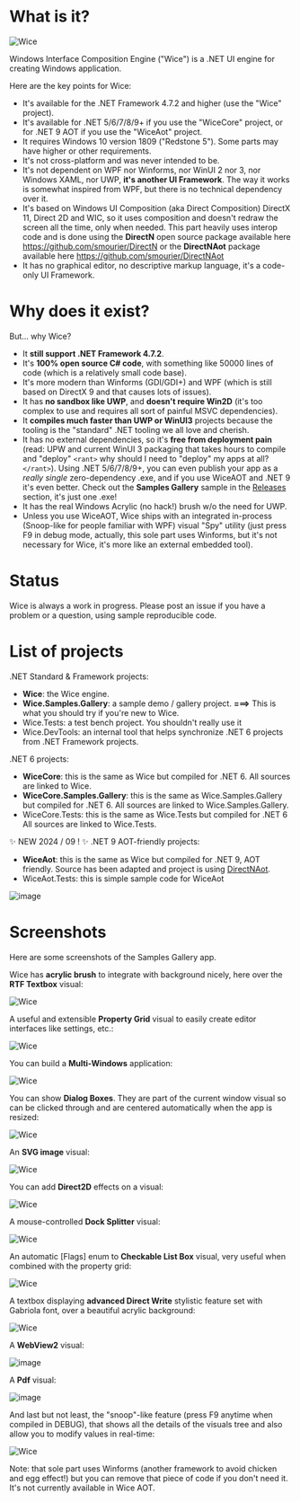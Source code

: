 ﻿# What is it?

![Wice](Assets/wice_color.svg)

Windows Interface Composition Engine ("Wice") is a .NET UI engine for creating Windows application.

Here are the key points for Wice:

* It's available for the .NET Framework 4.7.2 and higher (use the "Wice" project).
* It's available for .NET 5/6/7/8/9+ if you use the "WiceCore" project, or for .NET 9 AOT if you use the "WiceAot" project.
* It requires Windows 10 version 1809 ("Redstone 5"). Some parts may have higher or other requirements.
* It's not cross-platform and was never intended to be.
* It's not dependent on WPF nor Winforms, nor WinUI 2 nor 3, nor Windows XAML, nor UWP, **it's another UI Framework**. The way it works is somewhat inspired from WPF, but there is no technical dependency over it.
* It's based on Windows UI Composition (aka Direct Composition) DirectX 11, Direct 2D and WIC, so it uses composition and doesn't redraw the screen all the time, only when needed. This part heavily uses interop code and is done using the **DirectN** open source package available here https://github.com/smourier/DirectN or the **DirectNAot** package available here https://github.com/smourier/DirectNAot
* It has no graphical editor, no descriptive markup language, it's a code-only UI Framework.

# Why does it exist?
But... why Wice?

* It **still support .NET Framework 4.7.2**.
* It's **100% open source C# code**, with something like 50000 lines of code (which is a relatively small code base).
* It's more modern than Winforms (GDI/GDI+) and WPF (which is still based on DirectX 9 and that causes lots of issues).
* It has **no sandbox like UWP**, and **doesn't require Win2D**  (it's too complex to use and requires all sort of painful MSVC dependencies).
* It **compiles much faster than UWP or WinUI3** projects because the tooling is the "standard" .NET tooling we all love and cherish.
* It has no external dependencies, so it's **free from deployment pain** (read: UPW and current WinUI 3 packaging that takes hours to compile and "deploy" `<rant>` why should I need to "deploy" my apps at all?`</rant>`). Using .NET 5/6/7/8/9+, you can even publish your app as a *really single* zero-dependency .exe, and if you use WiceAOT and .NET 9 it's even better. Check out the **Samples Gallery** sample in the [Releases](https://github.com/aelyo-softworks/Wice/releases) section, it's just one .exe!
* It has the real Windows Acrylic (no hack!) brush w/o the need for UWP.
* Unless you use WiceAOT, Wice ships with an integrated in-process (Snoop-like for people familiar with WPF) visual "Spy" utility (just press F9 in debug mode, actually, this sole part uses Winforms, but it's not necessary for Wice, it's more like an external embedded tool).

# Status
Wice is always a work in progress. Please post an issue if you have a problem or a question, using sample reproducible code.

# List of projects
.NET Standard & Framework projects:
* **Wice**: the Wice engine.
* **Wice.Samples.Gallery**: a sample demo / gallery project. **===>** This is what you should try if you're new to Wice.
* Wice.Tests: a test bench project. You shouldn't really use it
* Wice.DevTools: an internal tool that helps synchronize .NET 6 projects from .NET Framework projects.

.NET 6 projects:
* **WiceCore**: this is the same as Wice but compiled for .NET 6. All sources are linked to Wice.
* **WiceCore.Samples.Gallery**: this is the same as Wice.Samples.Gallery but compiled for .NET 6. All sources are linked to Wice.Samples.Gallery.
* WiceCore.Tests: this is the same as Wice.Tests but compiled for .NET 6 All sources are linked to Wice.Tests. 

✨ NEW 2024 / 09 ! ✨ .NET 9 AOT-friendly projects:
* **WiceAot**: this is the same as Wice but compiled for .NET 9, AOT friendly. Source has been adapted and project is using [DirectNAot](https://github.com/smourier/DirectNAot).
* WiceAot.Tests: this is simple sample code for WiceAot

![image](https://github.com/user-attachments/assets/e409f674-60eb-4374-b0fe-813abbb81dc2)


# Screenshots

Here are some screenshots of the Samples Gallery app.

Wice has **acrylic brush** to integrate with background nicely, here over the **RTF Textbox** visual:

![Wice](Assets/wice_with_acrylic.jpg)

A useful and extensible **Property Grid** visual to easily create editor interfaces like settings, etc.:

![Wice](Assets/wice_property_grid.jpg)

You can build a **Multi-Windows** application:

![Wice](Assets/wice_secondary_windows.jpg)

You can show **Dialog Boxes**. They are part of the current window visual so can be clicked through and are centered automatically when the app is resized:

![Wice](Assets/wice_dialog_box.jpg)

An **SVG image** visual:

![Wice](Assets/wice_svg_image.jpg)

You can add **Direct2D** effects on a visual:

![Wice](Assets/wice_direct2d_effects.jpg)

A mouse-controlled **Dock Splitter** visual:

![Wice](Assets/wice_dock_splitter.jpg)

An automatic [Flags] enum to **Checkable List Box** visual, very useful when combined with the property grid:

![Wice](Assets/wice_flags_enum_listbox.jpg)

A textbox displaying **advanced Direct Write** stylistic feature set with Gabriola font, over a beautiful acrylic background:

![Wice](https://github.com/user-attachments/assets/3a024150-b3d0-4c05-a6cd-1ea38270bbc6)

A **WebView2** visual:

![image](https://github.com/user-attachments/assets/1a232fbe-aa9b-47dd-b141-f18db386297d)

A **Pdf** visual:

![image](https://github.com/user-attachments/assets/4e9c56da-4908-4ddc-a2c4-14f3e7ab14c0)

And last but not least, the "snoop"-like feature (press F9 anytime when compiled in DEBUG), that shows all the details of the visuals tree and also allow you to modify values in real-time:

![Wice](Assets/wice_snoop.jpg)

Note: that sole part uses Winforms (another framework to avoid chicken and egg effect!) but you can remove that piece of code if you don't need it. It's not currently available in Wice AOT.
